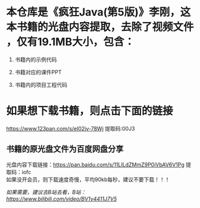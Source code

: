 # 本仓库是《疯狂Java(第5版)》李刚，这本书籍的光盘内容提取，去除了视频文件 ，仅有**19.1MB大小**，包含：  
 1. 书籍内的示例代码  
 
 2. 书籍对应的课件PPT  
 
 3. 书籍内的项目工程代码

# 如果想下载书籍，则点击下面的链接
https://www.123pan.com/s/eI02jv-78Wj  提取码:00J3

## 书籍的原光盘文件为百度网盘分享  
光盘内容下载链接：https://pan.baidu.com/s/11LILdZMmZ9P0iVbAV6V1Pg
提取码：iofc  
如果没开会员，则下载速度奇慢，平均90kb每秒，建议不要下载！！！  

*如果需要，建议去B站去看，B站：https://www.bilibili.com/video/BV1y4411J7V5*
